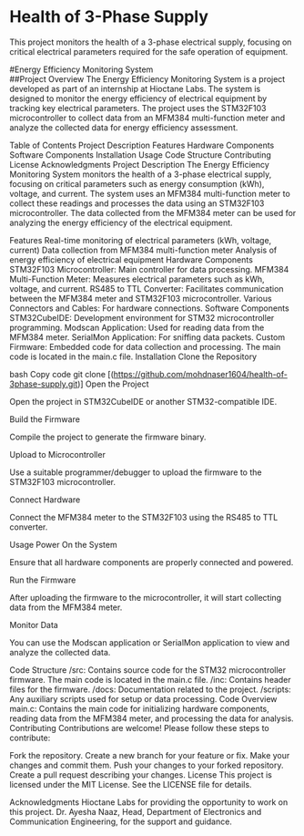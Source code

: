 # Health of 3-Phase Supply

This project monitors the health of a 3-phase electrical supply, focusing on critical electrical parameters required for the safe operation of equipment.

#Energy Efficiency Monitoring System <br>
##Project Overview
The Energy Efficiency Monitoring System is a project developed as part of an internship at Hioctane Labs. The system is designed to monitor the energy efficiency of electrical equipment by tracking key electrical parameters. The project uses the STM32F103 microcontroller to collect data from an MFM384 multi-function meter and analyze the collected data for energy efficiency assessment.

Table of Contents
Project Description
Features
Hardware Components
Software Components
Installation
Usage
Code Structure
Contributing
License
Acknowledgments
Project Description
The Energy Efficiency Monitoring System monitors the health of a 3-phase electrical supply, focusing on critical parameters such as energy consumption (kWh), voltage, and current. The system uses an MFM384 multi-function meter to collect these readings and processes the data using an STM32F103 microcontroller. The data collected from the MFM384 meter can be used for analyzing the energy efficiency of the electrical equipment.

Features
Real-time monitoring of electrical parameters (kWh, voltage, current)
Data collection from MFM384 multi-function meter
Analysis of energy efficiency of electrical equipment
Hardware Components
STM32F103 Microcontroller: Main controller for data processing.
MFM384 Multi-Function Meter: Measures electrical parameters such as kWh, voltage, and current.
RS485 to TTL Converter: Facilitates communication between the MFM384 meter and STM32F103 microcontroller.
Various Connectors and Cables: For hardware connections.
Software Components
STM32CubeIDE: Development environment for STM32 microcontroller programming.
Modscan Application: Used for reading data from the MFM384 meter.
SerialMon Application: For sniffing data packets.
Custom Firmware: Embedded code for data collection and processing. The main code is located in the main.c file.
Installation
Clone the Repository

bash
Copy code
git clone [(https://github.com/mohdnaser1604/health-of-3phase-supply.git)]
Open the Project

Open the project in STM32CubeIDE or another STM32-compatible IDE.

Build the Firmware

Compile the project to generate the firmware binary.

Upload to Microcontroller

Use a suitable programmer/debugger to upload the firmware to the STM32F103 microcontroller.

Connect Hardware

Connect the MFM384 meter to the STM32F103 using the RS485 to TTL converter.

Usage
Power On the System

Ensure that all hardware components are properly connected and powered.

Run the Firmware

After uploading the firmware to the microcontroller, it will start collecting data from the MFM384 meter.

Monitor Data

You can use the Modscan application or SerialMon application to view and analyze the collected data.

Code Structure
/src: Contains source code for the STM32 microcontroller firmware. The main code is located in the main.c file.
/inc: Contains header files for the firmware.
/docs: Documentation related to the project.
/scripts: Any auxiliary scripts used for setup or data processing.
Code Overview
main.c: Contains the main code for initializing hardware components, reading data from the MFM384 meter, and processing the data for analysis.
Contributing
Contributions are welcome! Please follow these steps to contribute:

Fork the repository.
Create a new branch for your feature or fix.
Make your changes and commit them.
Push your changes to your forked repository.
Create a pull request describing your changes.
License
This project is licensed under the MIT License. See the LICENSE file for details.

Acknowledgments
Hioctane Labs for providing the opportunity to work on this project.
Dr. Ayesha Naaz, Head, Department of Electronics and Communication Engineering, for the support and guidance.

